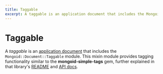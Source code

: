 ```yaml
---
title: Taggable
excerpt: A taggable is an application document that includes the Mongoid::Document::Taggable module from the mongoid-simple-tags Ruby library (source). The Mongoid::Document::Taggable module provides tagging functionality that is explained in the library's REA
---
```


# Taggable

A <dfn>taggable</dfn> is an [application document](application-document.html) that includes the `Mongoid::Document::Taggable` module. This mixin module provides tagging functionality similar to the **mongoid-simple-tags** gem, further explained in that library's [README](http://www.rubydoc.info/gems/mongoid-simple-tags/0.1.3/file/README.rdoc) and [API docs](http://www.rubydoc.info/gems/mongoid-simple-tags/0.1.3/Mongoid/Document/Taggable).
